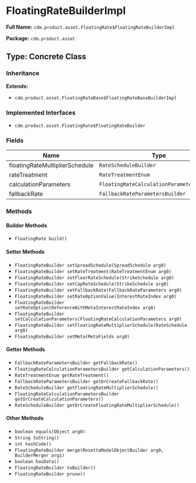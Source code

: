 # FloatingRateBuilderImpl

**Full Name:** `cdm.product.asset.FloatingRate$FloatingRateBuilderImpl`

**Package:** `cdm.product.asset`

## Type: Concrete Class

### Inheritance

**Extends:**
- `cdm.product.asset.FloatingRateBase$FloatingRateBaseBuilderImpl`

### Implemented Interfaces

- `cdm.product.asset.FloatingRate$FloatingRateBuilder`

### Fields

| Name | Type | Description |
|------|------|-------------|
| floatingRateMultiplierSchedule | `RateScheduleBuilder` |  |
| rateTreatment | `RateTreatmentEnum` |  |
| calculationParameters | `FloatingRateCalculationParametersBuilder` |  |
| fallbackRate | `FallbackRateParametersBuilder` |  |

### Methods

#### Builder Methods

- `FloatingRate build()`

#### Setter Methods

- `FloatingRateBuilder setSpreadSchedule(SpreadSchedule arg0)`
- `FloatingRateBuilder setRateTreatment(RateTreatmentEnum arg0)`
- `FloatingRateBuilder setFloorRateSchedule(StrikeSchedule arg0)`
- `FloatingRateBuilder setCapRateSchedule(StrikeSchedule arg0)`
- `FloatingRateBuilder setFallbackRate(FallbackRateParameters arg0)`
- `FloatingRateBuilder setRateOptionValue(InterestRateIndex arg0)`
- `FloatingRateBuilder setRateOption(ReferenceWithMetaInterestRateIndex arg0)`
- `FloatingRateBuilder setCalculationParameters(FloatingRateCalculationParameters arg0)`
- `FloatingRateBuilder setFloatingRateMultiplierSchedule(RateSchedule arg0)`
- `FloatingRateBuilder setMeta(MetaFields arg0)`

#### Getter Methods

- `FallbackRateParametersBuilder getFallbackRate()`
- `FloatingRateCalculationParametersBuilder getCalculationParameters()`
- `RateTreatmentEnum getRateTreatment()`
- `FallbackRateParametersBuilder getOrCreateFallbackRate()`
- `RateScheduleBuilder getFloatingRateMultiplierSchedule()`
- `FloatingRateCalculationParametersBuilder getOrCreateCalculationParameters()`
- `RateScheduleBuilder getOrCreateFloatingRateMultiplierSchedule()`

#### Other Methods

- `boolean equals(Object arg0)`
- `String toString()`
- `int hashCode()`
- `FloatingRateBuilder merge(RosettaModelObjectBuilder arg0, BuilderMerger arg1)`
- `boolean hasData()`
- `FloatingRateBuilder toBuilder()`
- `FloatingRateBuilder prune()`

